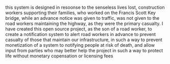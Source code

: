 this system is designed in resoonse to the senseless lives lost, construction workers supporting their families, who worked on the Francis Scott Key bridge, while an advance notice was given to traffic, was not given to the road workers maintaining the highway, as they were the primary casualty. I have created this open source project, as the son of a road worker, to create a notification system to alert road workers in advance to prevent casualty of those that maintain our infrastructure, in such a way to prevent monetization of a system to notifying people at risk of death, and allow input from parties who may better help the project in such a way to protect life without monetary copensation or licensing fees  
